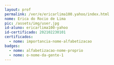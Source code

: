 ```yaml
---
layout: prof
permalink: /ver/e/ericarlima100.yahoo/index.html 
nome: Erica do Rocio de Lima
pic: /assets/img/user.jpg
id-aluno: ericarlima100-yahoo
id-certificado: 202102230101
certificados:
  - nome: importancia-nome-alfabetizacao
badges:
  - nome: alfabetizacao-nome-proprio
  - nome: o-nome-da-gente-1
---
```


